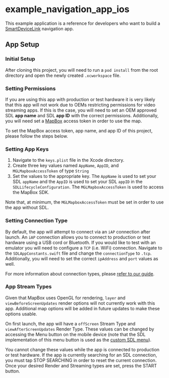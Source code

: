 # example_navigation_app_ios

This example application is a reference for developers who want to build a [SmartDeviceLink](https://github.com/smartdevicelink/sdl_ios) navigation app.

## App Setup

### Initial Setup
After cloning this project, you will need to run a `pod install` from the root directory and open the newly created `.xcworkspace` file.

### Setting Permissions

If you are using this app with production or test hardware it is very likely that this app will not work due to OEMs restricting permissions for video streaming apps. If this is the case, you will need to set an OEM approved SDL **app name** and SDL **app ID** with the correct permissions. Additionally, you will need set a [MapBox](https://www.mapbox.com/) access token in order to use the map.

To set the MapBox access token, app name, and app ID of this project, please follow the steps below.

### Setting App Keys

1. Navigate to the `keys.plist` file in the Xcode directory.
2. Create three key values named `AppName`, `AppID`, and `MGLMapboxAccessToken` of type `String`
3. Set the values to the appropriate key. The `AppName` is used to set your SDL `appName` and the `AppID` is used to set your SDL `appID` in the `SDLLifecycleConfiguration`. The `MGLMapboxAccessToken` is used to access the MapBox SDK. 

Note that, at minimum, the `MGLMapboxAccessToken` must be set in order to use the app without SDL.


### Setting Connection Type

By default, the app will attempt to connect via an `iAP` connection after launch. An `iAP` connection allows you to connect to production or test hardware using a USB cord or Bluetooth. 
If you would like to test with an emulator you will need to configure a `TCP` (i.e. WiFi) connection. Navigate to the `SDLAppConstants.swift` file and change the `connectionType` to `.tcp`. Additionally, you will need to set the correct `ipAddress` and `port` values as well.

For more information about connection types, please [refer to our guide](https://smartdevicelink.com/en/guides/iOS/getting-started/connecting-to-an-infotainment-system/).

### App Stream Types

Given that MapBox uses OpenGL for rendering, `layer` and `viewBeforeScreenUpdates` render options will not currently work with this app. Additional map options will be added in future updates to make these options usable.

On first launch, the app will have a `offScreen` Stream Type and `viewAfterScreenUpdates` Render Type. These values can be changed by accessing the Menu button on the mobile device (note that the SDL implementation of this menu button is used as the [custom SDL menu](https://smartdevicelink.com/en/guides/iOS/video-streaming-for-navigation-apps/menus/)).

You cannot change these values while the app is connected to production or test hardware. If the app is currently searching for an SDL connection, you must tap STOP SEARCHING in order to reset the current connection. Once your desired Render and Streaming types are set, press the START button.

